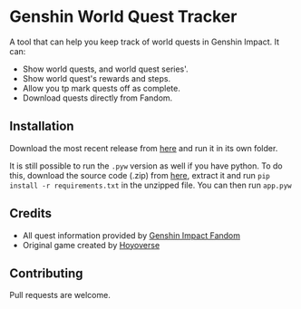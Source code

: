 # Genshin World Quest Tracker

A tool that can help you keep track of world quests in Genshin Impact. 
It can:
- Show world quests, and world quest series'.
- Show world quest's rewards and steps.
- Allow you tp mark quests off as complete.
- Download quests directly from Fandom.

## Installation

Download the most recent release from [here](https://github.com/TheAmazingJeh/Genshin-World-Quest-Tracker/releases/latest) and run it in its own folder.

<!-- If you do not want to use the auto downloading function, you can download the latest quest data from [here](example.com) -->

It is still possible to run the `.pyw` version as well if you have python. To do this, download the source code (.zip) from [here](https://github.com/TheAmazingJeh/Genshin-World-Quest-Tracker/releases/latest), extract it and run `pip install -r requirements.txt` in the unzipped file. You can then run `app.pyw`



## Credits

- All quest information provided by [Genshin Impact Fandom](https://genshin-impact.fandom.com/wiki/Genshin_Impact)
- Original game created by [Hoyoverse](https://www.hoyoverse.com/)


## Contributing
Pull requests are welcome.
